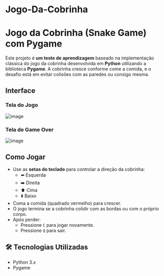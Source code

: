 # Jogo-Da-Cobrinha
#  Jogo da Cobrinha (Snake Game) com Pygame

Este projeto é **um teste de aprendizagem** baseado na implementação clássica do jogo da cobrinha desenvolvida em **Python** utilizando a biblioteca **Pygame**. A cobrinha cresce conforme come a comida, e o desafio está em evitar colisões com as paredes ou consigo mesma.

##  Interface

### Tela do Jogo
![image](https://github.com/user-attachments/assets/4d10787f-b106-4463-9b26-9c9d4bdf9c9f)


### Tela de Game Over

![image](https://github.com/user-attachments/assets/1c65413c-07d4-48c3-b185-910cb5bdba7e)

##  Como Jogar

- Use as **setas do teclado** para controlar a direção da cobrinha:
  - ⬅️ Esquerda
  - ➡️ Direita
  - ⬆️ Cima
  - ⬇️ Baixo
- Coma a comida (quadrado vermelho) para crescer.
- O jogo termina se a cobrinha colidir com as bordas ou com o próprio corpo.
- Após perder:
  - Pressione `C` para jogar novamente.
  - Pressione `Q` para sair.

## 🛠 Tecnologias Utilizadas

- Python 3.x
- Pygame

